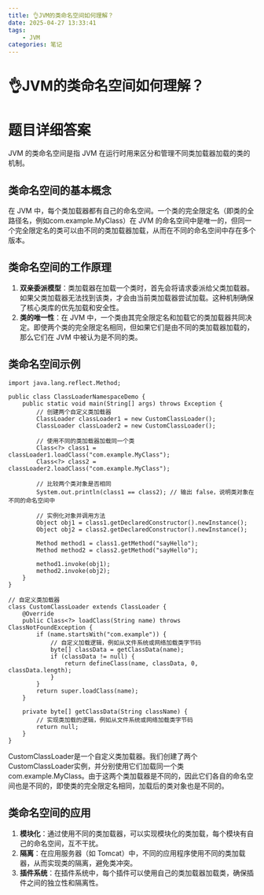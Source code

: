```yaml
---
title: 👌JVM的类命名空间如何理解？
date: 2025-04-27 13:33:41
tags:
	- JVM
categories: 笔记
--- 
```

# 👌JVM的类命名空间如何理解？

# 题目详细答案
JVM 的类命名空间是指 JVM 在运行时用来区分和管理不同类加载器加载的类的机制。

## 类命名空间的基本概念
在 JVM 中，每个类加载器都有自己的命名空间。一个类的完全限定名（即类的全路径名，例如com.example.MyClass）在 JVM 的命名空间中是唯一的，但同一个完全限定名的类可以由不同的类加载器加载，从而在不同的命名空间中存在多个版本。

## 类命名空间的工作原理
1. **双亲委派模型**：类加载器在加载一个类时，首先会将请求委派给父类加载器。如果父类加载器无法找到该类，才会由当前类加载器尝试加载。这种机制确保了核心类库的优先加载和安全性。
2. **类的唯一性**：在 JVM 中，一个类由其完全限定名和加载它的类加载器共同决定。即使两个类的完全限定名相同，但如果它们是由不同的类加载器加载的，那么它们在 JVM 中被认为是不同的类。

## 类命名空间示例
```plain
import java.lang.reflect.Method;

public class ClassLoaderNamespaceDemo {
    public static void main(String[] args) throws Exception {
        // 创建两个自定义类加载器
        ClassLoader classLoader1 = new CustomClassLoader();
        ClassLoader classLoader2 = new CustomClassLoader();

        // 使用不同的类加载器加载同一个类
        Class<?> class1 = classLoader1.loadClass("com.example.MyClass");
        Class<?> class2 = classLoader2.loadClass("com.example.MyClass");

        // 比较两个类对象是否相同
        System.out.println(class1 == class2); // 输出 false，说明类对象在不同的命名空间中

        // 实例化对象并调用方法
        Object obj1 = class1.getDeclaredConstructor().newInstance();
        Object obj2 = class2.getDeclaredConstructor().newInstance();

        Method method1 = class1.getMethod("sayHello");
        Method method2 = class2.getMethod("sayHello");

        method1.invoke(obj1);
        method2.invoke(obj2);
    }
}

// 自定义类加载器
class CustomClassLoader extends ClassLoader {
    @Override
    public Class<?> loadClass(String name) throws ClassNotFoundException {
        if (name.startsWith("com.example")) {
            // 自定义加载逻辑，例如从文件系统或网络加载类字节码
            byte[] classData = getClassData(name);
            if (classData != null) {
                return defineClass(name, classData, 0, classData.length);
            }
        }
        return super.loadClass(name);
    }

    private byte[] getClassData(String className) {
        // 实现类加载的逻辑，例如从文件系统或网络加载类字节码
        return null;
    }
}
```

CustomClassLoader是一个自定义类加载器。我们创建了两个CustomClassLoader实例，并分别使用它们加载同一个类com.example.MyClass。由于这两个类加载器是不同的，因此它们各自的命名空间也是不同的，即使类的完全限定名相同，加载后的类对象也是不同的。

## 类命名空间的应用
1. **模块化**：通过使用不同的类加载器，可以实现模块化的类加载，每个模块有自己的命名空间，互不干扰。
2. **隔离**：在应用服务器（如 Tomcat）中，不同的应用程序使用不同的类加载器，从而实现类的隔离，避免类冲突。
3. **插件系统**：在插件系统中，每个插件可以使用自己的类加载器加载类，确保插件之间的独立性和隔离性。
